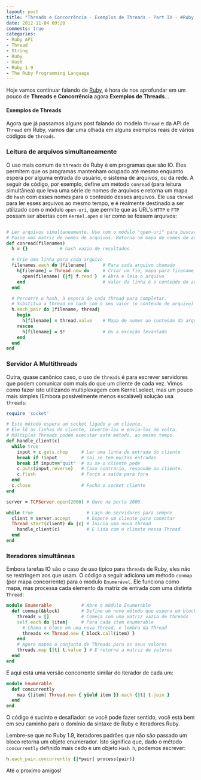 ```yaml
---
layout: post
title: "Threads e Concorrência - Exemplos de Threads - Part IV - #Ruby 1.9"
date: 2012-11-04 09:20
comments: true
categories:
- Ruby API
- Thread
- String
- Ruby
- Hash
- Ruby 1.9
- The Ruby Programming Language
---
```

<!--more-->
Hoje vamos continuar falando de [Ruby](http://www.ruby-doc.org/core-1.9.3/), é hora de nos aprofundar em um pouco de **Threads e Concorrência** agora **Exemplos de Threads**...

#### Exemplos de Threads

Agora que já passamos alguns post falando do modelo `Thread` e da API de `Thread` em Ruby, vamos dar uma olhada em alguns
exemplos reais de vários códigos de `threads`.

### Leitura de arquivos simultaneamente

O uso mais comum de `threads` de Ruby é em programas que são IO. Eles permitem que os programas mantenham ocupado até
mesmo enquanto espera por alguma entrada do usuário, o sistema de arquivos, ou da rede. A seguir de código, por exemplo,
define um método `conread` (para leitura simultânea) que leva uma série de nomes de arquivos e retorna um mapa de `hash`
com esses nomes para o conteúdo desses arquivos. Ele usa `thread` para ler esses arquivos ao mesmo tempo, e é realmente
destinado a ser utilizado com o módulo `open-uri`, que permite que as URL's `HTTP` e `FTP` possam ser abertas com
`Kernel.open` e ler como se fossem arquivos:

```ruby Lendo arquivos

# Ler arquivos simultaneamente. Use com o módulo "open-uri" para buscar URLs.
# Passe uma matriz de nomes de arquivos. Retorna um mapa de nomes de arquivos de hash para o conteúdo.
def conread(filenames)
  h = {} 			# hash vazio de resultados

  # Crie uma linha para cada arquivo
  filenames.each do |filename|      # Para cada arquivo chamado
    h[filename] = Thread.new do     # Criar um fio, mapa para filename
      open(filename) {|f| f.read }  # Abra e leia o arquivo
    end 							# valor da linha é o conteúdo do arquivo
  end

  # Percorre o hash, à espera de cada thread para completar.
  # Substitua a thread no hash com o seu valor (o conteúdo de arquivo)
  h.each_pair do |filename, thread|
    begin
      h[filename] = thread.value    # Mapa de nomes ao conteúdo do arquivo
    rescue
      h[filename] = $!              # Ou a exceção levantada
    end
  end
end
```

### Servidor A Multithreads

Outra, quase canônico caso, o uso de `threads` é para escrever servidores que podem comunicar com mais do que um cliente
de cada vez. Vimos como fazer isto utilizando multiplexagem com Kernel.select, mas um pouco mais simples (Embora
possivelmente menos escalável) solução usa `threads`:

```ruby Servidor a Multithreads
require 'socket'

# Este método espera um socket ligado a um cliente.
# Ele lê as linhas do cliente, inverte-los e envia-los de volta.
# Múltiplas Threads podem executar este método, ao mesmo tempo.
def handle_client(c)
  while true
    input = c.gets.chop     # Ler uma linha de entrada do cliente
    break if !input         # sai se tem muitas entradas
    break if input=="quit"  # ou se o cliente pede
    c.puts(input.reverse)   # Caso contrário, responde ao cliente.
    c.flush                 # Força a saída para fora
  end
  c.close                   # Fecha o socket cliente
end

server = TCPServer.open(2000) # Ouve na porta 2000

while true                    # Laço de servidores para sempre
  client = server.accept      # Espere um cliente para conectar
  Thread.start(client) do |c| # Inicia uma nova thread
    handle_client(c)          # E Lida com o clinete nessa Thread
  end
end
```

### Iteradores simultâneas

Embora tarefas IO são o caso de uso típico para `threads` de Ruby, eles não se restringem aos que usam. O código a seguir
adiciona um método `conmap` (por mapa concorrente) para o modulo `Enumerável`. Ele funciona como mapa, mas processa cada
elemento da matriz de entrada com uma distinta `Thread`:

```ruby Iterador Simultâneo
module Enumerable           # Abre o módulo Enumerable
  def conmap(&block)        # Define um novo método que espera um block
    threads = []            # Começa com uma matriz vazia de threads
    self.each do |item|     # Para cada item enumerable
      # Chama o bloco em uma nova Thread, e lembra da Thread
      threads << Thread.new { block.call(item) }
    end
    # Agora mapea o conjunto de Threads para os seus valores
    threads.map {|t| t.value } # E retorna a matriz de valores
  end
end
```

E aqui está uma versão concorrente similar do iterador de cada um:

```ruby Módulo Enumerable
module Enumerable
  def concurrently
    map {|item| Thread.new { yield item }}.each {|t| t.join }
  end
end
```

O código é sucinto e desafiador: se você pode fazer sentido, você está bem em seu caminho para o domínio da sintaxe de
Ruby e iteradores Ruby.

Lembre-se que no Ruby 1.9, iteradores padrões que não são passado um bloco retorna um objeto enumerador. Isto significa
que, dado o método `concurrently` definido mais cedo e um objeto `Hash h`, podemos escrever:

``` ruby Método Concurrently
h.each_pair.concurrently {|*pair| process(pair)}
```

Até o proximo amigos!